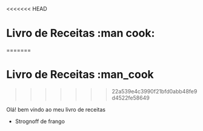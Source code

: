 
<<<<<<< HEAD
# Livro de Receitas :man cook:
=======
# Livro de Receitas :man_cook
>>>>>>> 22a539e4c3990f21bfd0abb48fe9d4522fe58649

Olá! bem vindo ao meu livro de receitas

 - Strognoff de frango
